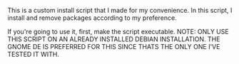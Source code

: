 This is a custom install script that I made for my convenience.
In this script, I install and remove packages according to my preference.

If you're going to use it, first, make the script executable.
NOTE: ONLY USE THIS SCRIPT ON AN ALREADY INSTALLED DEBIAN INSTALLATION.
THE GNOME DE IS PREFERRED FOR THIS SINCE THATS THE ONLY ONE I'VE TESTED IT WITH.
